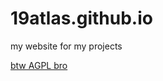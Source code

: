 # 19atlas.github.io
my website for my projects


[btw AGPL bro](https://www.gnu.org/graphics/agplv3-with-text-162x68.png)